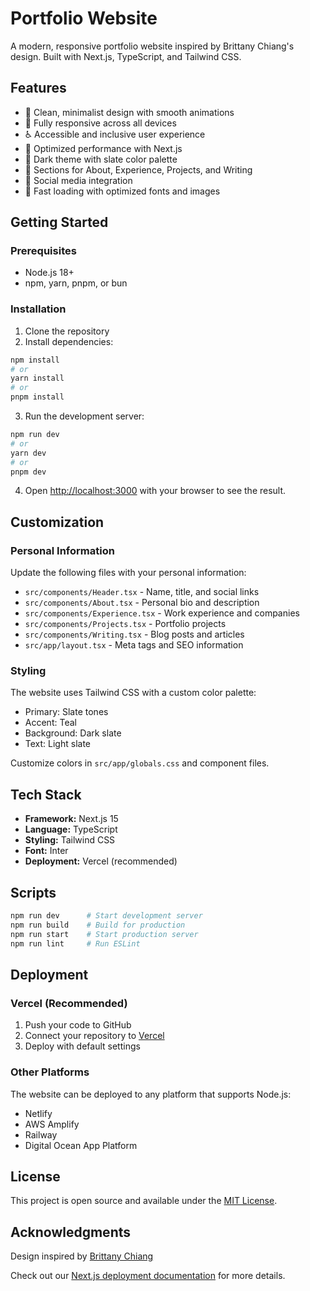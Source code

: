 # Portfolio Website

A modern, responsive portfolio website inspired by Brittany Chiang's design. Built with Next.js, TypeScript, and Tailwind CSS.

## Features

- 🎨 Clean, minimalist design with smooth animations
- 📱 Fully responsive across all devices
- ♿ Accessible and inclusive user experience
- 🚀 Optimized performance with Next.js
- 🌙 Dark theme with slate color palette
- 📝 Sections for About, Experience, Projects, and Writing
- 🔗 Social media integration
- 💨 Fast loading with optimized fonts and images

## Getting Started

### Prerequisites

- Node.js 18+ 
- npm, yarn, pnpm, or bun

### Installation

1. Clone the repository
2. Install dependencies:

```bash
npm install
# or
yarn install
# or
pnpm install
```

3. Run the development server:

```bash
npm run dev
# or
yarn dev
# or
pnpm dev
```

4. Open [http://localhost:3000](http://localhost:3000) with your browser to see the result.

## Customization

### Personal Information

Update the following files with your personal information:

- `src/components/Header.tsx` - Name, title, and social links
- `src/components/About.tsx` - Personal bio and description
- `src/components/Experience.tsx` - Work experience and companies
- `src/components/Projects.tsx` - Portfolio projects
- `src/components/Writing.tsx` - Blog posts and articles
- `src/app/layout.tsx` - Meta tags and SEO information

### Styling

The website uses Tailwind CSS with a custom color palette:

- Primary: Slate tones
- Accent: Teal
- Background: Dark slate
- Text: Light slate

Customize colors in `src/app/globals.css` and component files.

## Tech Stack

- **Framework:** Next.js 15
- **Language:** TypeScript
- **Styling:** Tailwind CSS
- **Font:** Inter
- **Deployment:** Vercel (recommended)

## Scripts

```bash
npm run dev      # Start development server
npm run build    # Build for production
npm run start    # Start production server
npm run lint     # Run ESLint
```

## Deployment

### Vercel (Recommended)

1. Push your code to GitHub
2. Connect your repository to [Vercel](https://vercel.com)
3. Deploy with default settings

### Other Platforms

The website can be deployed to any platform that supports Node.js:

- Netlify
- AWS Amplify
- Railway
- Digital Ocean App Platform

## License

This project is open source and available under the [MIT License](LICENSE).

## Acknowledgments

Design inspired by [Brittany Chiang](https://brittanychiang.com/)

Check out our [Next.js deployment documentation](https://nextjs.org/docs/app/building-your-application/deploying) for more details.

